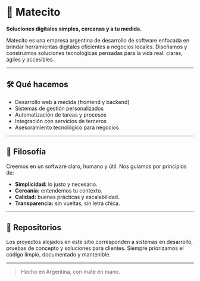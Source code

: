 # 🧉 Matecito

**Soluciones digitales simples, cercanas y a tu medida.**

Matecito es una empresa argentina de desarrollo de software enfocada en brindar herramientas digitales eficientes a negocios locales. Diseñamos y construimos soluciones tecnológicas pensadas para la vida real: claras, ágiles y accesibles.

---

## 🛠️ Qué hacemos

- Desarrollo web a medida (frontend y backend)
- Sistemas de gestión personalizados
- Automatización de tareas y procesos
- Integración con servicios de terceros
- Asesoramiento tecnológico para negocios

---

## 🧠 Filosofía

Creemos en un software claro, humano y útil. Nos guiamos por principios de:
- **Simplicidad:** lo justo y necesario.
- **Cercanía:** entendemos tu contexto.
- **Calidad:** buenas prácticas y escalabilidad.
- **Transparencia:** sin vueltas, sin letra chica.

---

## 📁 Repositorios

Los proyectos alojados en este sitio corresponden a sistemas en desarrollo, pruebas de concepto y soluciones para clientes. Siempre priorizamos el código limpio, documentado y mantenible.

---

> Hecho en Argentina, con mate en mano.
